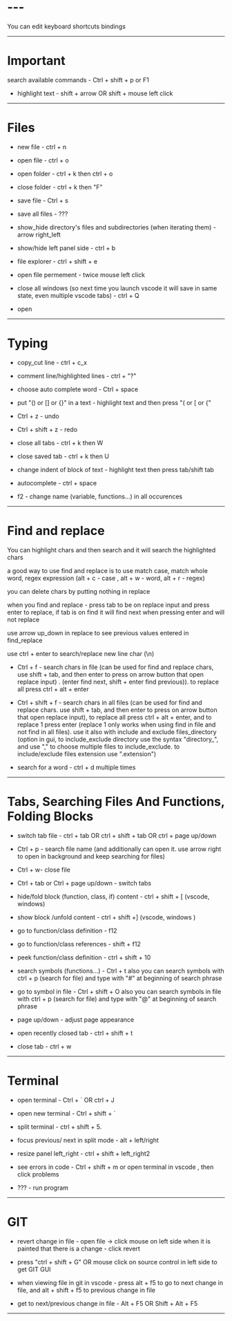 # ---
You can edit keyboard shortcuts bindings

- - - -
# Important 

search available commands - Ctrl + shift + p or F1

* highlight text - shift + arrow OR shift + mouse left click

- - - -
# Files

* new file - ctrl + n

* open file - ctrl + o

* open folder - ctrl + k then ctrl + o

* close folder - ctrl + k then "F"
* save file -  Ctrl + s

* save all files - ??? 

* show_hide directory's files and subdirectories (when iterating them) - arrow right_left

* show/hide left panel side - ctrl + b 

* file explorer - ctrl + shift + e

* open file permement - twice mouse left click

* close all windows (so next time you launch vscode it will save in same state, even multiple vscode tabs) - ctrl + Q

* open 

- - - -
# Typing 

* copy_cut line - ctrl + c_x

* comment line/highlighted lines - ctrl + "?" 

* choose auto complete word - Ctrl + space 

* put "() or [] or {}" in a text - highlight text and then press "( or [ or {"

* Ctrl + z - undo

* Ctrl + shift + z - redo

* close all tabs - ctrl + k then  W

* close saved tab  - ctrl + k then U

* change indent of block of text - highlight text then press tab/shift tab

* autocomplete - ctrl + space

* f2 - change name (variable, functions...) in all occurences

- - - -
# Find and replace 

You can highlight chars and then search and it will search the highlighted chars 


a good way to use find and replace is to use match case, match whole word, regex expression (alt + c - case , alt + w - word, alt + r - regex) 

you can delete chars by putting nothing in replace

when you find and replace - press tab to be on replace input and press enter to replace, if tab is on find it will find next when pressing enter and will not replace

use arrow up_down in replace to see previous values entered in find_replace

use ctrl + enter to search/replace new line char (\n)

* Ctrl + f - search chars in file (can be used for find and replace chars, use shift + tab, and then enter to press on arrow button that open replace input) .  (enter find next, shift + enter find previous)). 
to replace all press ctrl + alt + enter

* Ctrl + shift + f - search chars in all files (can be used for find and replace chars. use shift + tab, and then enter to press on arrow button that open replace input), to replace all press ctrl + alt + enter, and to replace 1 press enter (replace 1 only works when using find in file and not find in all files). 
use it also with include and exclude files_directory (option in gui, to include_exclude directory use the syntax "directory_", and use "," to choose multiple files to include_exclude. to include/exclude files extension use ".extension") 

* search for a word - ctrl + d multiple times

- - - -
# Tabs, Searching Files And Functions, Folding Blocks 

* switch tab file - ctrl + tab OR ctrl + shift + tab OR ctrl + page up/down

* Ctrl + p - search file name (and additionally can open it. use arrow right to open in background and keep searching for files) 

* Ctrl + w- close file

* Ctrl + tab or Ctrl + page up/down - switch tabs

* hide/fold block (function, class, if) content -
 ctrl + shift + [ (vscode, windows) 

* show block /unfold content - 
ctrl + shift +] (vscode, windows )

* go to function/class definition - f12

* go to function/class references - shift + f12 

* peek function/class definition - ctrl + shift + 10

* search symbols (functions...) - Ctrl + t
also you can search symbols with ctrl + p (search for file)
and type with "#" at beginning of search phrase 

* go to symbol in file - Ctrl + shift + O
also you can search symbols in file with ctrl + p (search for file)
and type with "@" at beginning of search phrase 


* page up/down - adjust page appearance

* open recently closed tab - ctrl + shift + t

* close tab - ctrl + w

- - - -
# Terminal

*  open terminal - Ctrl + ` OR  ctrl + J

*  open new terminal - Ctrl + shift + `

* split terminal - ctrl + shift + 5.

* focus previous/ next in split mode - alt + left/right

* resize panel left_right - ctrl + shift + left_right2

*  see errors in code - Ctrl + shift + m or open terminal in vscode , then click problems 

* ??? - run program


- - - -
# GIT

* revert change in file - open file -> click mouse on left side when it is painted that there is a change - click revert

* press "ctrl + shift + G" OR mouse click on source control in left side to get GIT GUI

* when viewing file in git in vscode - press alt + f5 to go to next change in file, and alt + shift + f5 to previous change in file

* get to next/previous change in file - Alt + F5 OR Shift + Alt + F5

- - - -